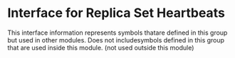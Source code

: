 
# Interface for Replica Set Heartbeats
This interface information represents symbols thatare defined in this group but used in other modules.  Does not includesymbols defined in this group that are used inside this module.
(not used outside this module)
